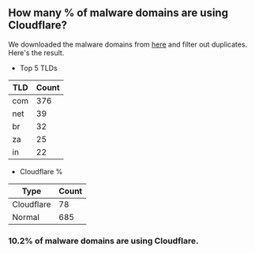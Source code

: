 ## How many % of malware domains are using Cloudflare?


We downloaded the malware domains from [here](https://urlhaus.abuse.ch) and filter out duplicates.
Here's the result.


[//]: # (start replacement)


- Top 5 TLDs

| TLD | Count |
| --- | --- |
| com | 376 |
| net | 39 |
| br | 32 |
| za | 25 |
| in | 22 |


- Cloudflare %

| Type | Count |
| --- | --- |
| Cloudflare | 78 |
| Normal | 685 |


### 10.2% of malware domains are using Cloudflare.